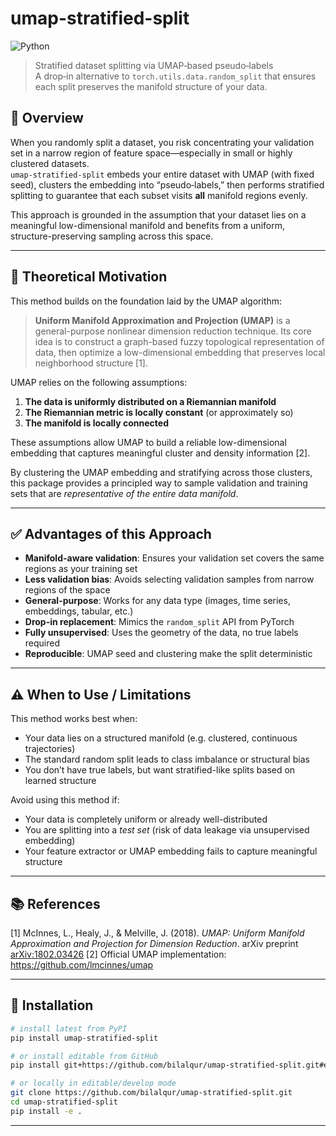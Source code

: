 # umap-stratified-split
![Python](https://img.shields.io/badge/Python-3.8+-blue)
> Stratified dataset splitting via UMAP‑based pseudo‑labels  
> A drop‑in alternative to `torch.utils.data.random_split` that ensures each split preserves the manifold structure of your data.

## 📖 Overview

When you randomly split a dataset, you risk concentrating your validation set in a narrow region of feature space—especially in small or highly clustered datasets.  
`umap-stratified-split` embeds your entire dataset with UMAP (with fixed seed), clusters the embedding into “pseudo‑labels,” then performs stratified splitting to guarantee that each subset visits **all** manifold regions evenly.

This approach is grounded in the assumption that your dataset lies on a meaningful low-dimensional manifold and benefits from a uniform, structure-preserving sampling across this space.

---

## 🧠 Theoretical Motivation

This method builds on the foundation laid by the UMAP algorithm:

> **Uniform Manifold Approximation and Projection (UMAP)** is a general-purpose nonlinear dimension reduction technique. Its core idea is to construct a graph-based fuzzy topological representation of data, then optimize a low-dimensional embedding that preserves local neighborhood structure [1].

UMAP relies on the following assumptions:

1. **The data is uniformly distributed on a Riemannian manifold**
2. **The Riemannian metric is locally constant** (or approximately so)
3. **The manifold is locally connected**

These assumptions allow UMAP to build a reliable low-dimensional embedding that captures meaningful cluster and density information [2].

By clustering the UMAP embedding and stratifying across those clusters, this package provides a principled way to sample validation and training sets that are *representative of the entire data manifold*.

---

## ✅ Advantages of this Approach

- **Manifold-aware validation**: Ensures your validation set covers the same regions as your training set
- **Less validation bias**: Avoids selecting validation samples from narrow regions of the space
- **General-purpose**: Works for any data type (images, time series, embeddings, tabular, etc.)
- **Drop-in replacement**: Mimics the `random_split` API from PyTorch
- **Fully unsupervised**: Uses the geometry of the data, no true labels required
- **Reproducible**: UMAP seed and clustering make the split deterministic

---

## ⚠️ When to Use / Limitations

This method works best when:

- Your data lies on a structured manifold (e.g. clustered, continuous trajectories)
- The standard random split leads to class imbalance or structural bias
- You don’t have true labels, but want stratified-like splits based on learned structure

Avoid using this method if:

- Your data is completely uniform or already well-distributed
- You are splitting into a *test set* (risk of data leakage via unsupervised embedding)
- Your feature extractor or UMAP embedding fails to capture meaningful structure

---

## 📚 References

[1] McInnes, L., Healy, J., & Melville, J. (2018). *UMAP: Uniform Manifold Approximation and Projection for Dimension Reduction*. arXiv preprint [arXiv:1802.03426](https://arxiv.org/abs/1802.03426)
[2] Official UMAP implementation: https://github.com/lmcinnes/umap

---

## 🔧 Installation

```bash
# install latest from PyPI
pip install umap-stratified-split

# or install editable from GitHub
pip install git+https://github.com/bilalqur/umap-stratified-split.git#egg=umap-stratified-split

# or locally in editable/develop mode
git clone https://github.com/bilalqur/umap-stratified-split.git
cd umap-stratified-split
pip install -e .
```

---
